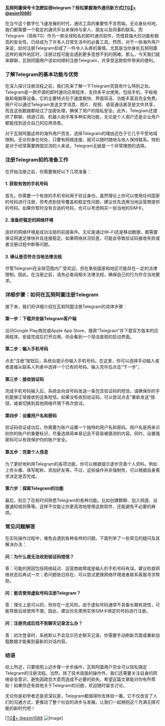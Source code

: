 **瓦努阿圖保号卡怎麽註冊telegram？轻松掌握海外通讯新方式[[TG💪+ @esim1088](https://t.me/s/esim1088)]**

在当今这个数字化飞速发展的时代，通讯工具的重要性不言而喻。无论身处何地，我们都需要一个稳定的通讯平台来保持与家人、朋友以及同事的联系。而Telegram（简称TG）作为一款全球知名的即时通讯软件，凭借其强大的功能和极高的安全性，已经成为了许多人日常生活中的必备工具。然而，对于一些海外用户来说，如何注册Telegram却成了一件令人头疼的事情。尤其是当你身处瓦努阿圖这样的海外地区时，注册过程可能会遇到更多意想不到的困难。那么，今天我们就来聊聊，瓦努阿圖用户该如何顺利注册Telegram，并享受这款软件带来的便利。

### **了解Telegram的基本功能与优势**

在深入探讨注册流程之前，我们先来了解一下Telegram究竟有什么特别之处。Telegram是一款开源的即时通讯应用程序，支持多平台使用，包括手机、平板电脑和电脑等设备。它的主要特点在于速度极快、界面简洁、功能丰富且完全免费。用户可以通过Telegram发送文字消息、图片、视频、语音通话甚至是文件共享，而且这些数据都经过了加密处理，确保了用户的隐私安全。此外，Telegram还提供了群聊、频道订阅、机器人助手等多种实用功能，无论是个人用户还是企业用户都能找到适合自己的应用场景。

对于瓦努阿圖这样的海外用户而言，选择Telegram的理由还在于它几乎不受地域限制。无论你身在何处，只要有网络连接，就可以随时随地与他人保持联系。特别是对于经常需要跨国交流的人来说，Telegram无疑是一个非常理想的选择。

### **注册Telegram前的准备工作**

在开始注册之前，你需要做好以下几项准备：

#### **1. 获取有效的手机号码**
首先，你需要一个有效的手机号码用于验证身份。虽然理论上你可以使用任何国家的号码进行注册，但考虑到信号覆盖和稳定性问题，建议优先选用当地运营商提供的号码。如果你暂时没有合适的号码，也可以考虑购买一张当地的SIM卡。

#### **2. 准备好稳定的网络环境**
良好的网络环境是成功注册的前提条件。无论是通过Wi-Fi还是移动数据，都需要保证网速足够快并且连接稳定。如果网络状况较差，可能会导致验证码接收失败或者注册过程中断等问题。

#### **3. 确认是否符合当地法律法规**
尽管Telegram在全球范围内广受欢迎，但在某些国家和地区可能存在一定的法律限制。因此，在注册之前，请务必查阅相关法律法规，确保自己的行为符合当地要求。

### **详细步骤：如何在瓦努阿圖注册Telegram**

接下来，我们将详细介绍在瓦努阿圖注册Telegram的具体步骤：

#### **第一步：下载并安装Telegram客户端**
访问Google Play商店或Apple App Store，搜索“Telegram”并下载官方版本的应用程序。安装完成后打开应用，你会看到一个简洁直观的启动界面。

#### **第二步：输入手机号码**
点击“注册”按钮后，系统会提示你输入手机号码。在这里，你可以选择手动输入或者直接从联系人列表中选择一个已有的号码。输入完毕后点击“下一步”。

#### **第三步：接收验证码**
完成手机号码输入后，系统会向该号码发送一条包含验证码的短信。请确保你的手机能够正常接收到这条短信。如果没有收到验证码，可以尝试点击“重新发送”按钮，或者切换到其他网络环境下再次尝试。

#### **第四步：设置用户名和密码**
验证码验证成功后，你需要为账户设置一个独特的用户名和密码。用户名是用来识别你的账户的重要标识，尽量选择简单易记且不容易被猜测的内容。同时，设置强密码可以有效保护你的账户安全。

#### **第五步：完善个人信息**
为了更好地利用Telegram的各项功能，你可以根据提示逐步完善个人资料。例如上传头像、填写昵称、添加好友等。不过，这些操作并非强制性，可以根据自身需求决定是否完成。

#### **第六步：探索Telegram的功能**
最后，别忘了花些时间熟悉Telegram的各种功能。比如创建群聊、加入频道、设置通知规则等等。这样不仅能让你更高效地使用这款软件，还能避免不必要的麻烦。

### **常见问题解答**

在实际操作过程中，难免会遇到各种各样的问题。下面列举了一些常见的疑问及其解决办法：

#### **问：为什么我无法收到验证码短信？**
答：可能的原因包括网络延迟、运营商故障或是输入的手机号码有误。建议检查网络状态后再试一次；若问题依旧存在，可以尝试更换网络环境或者联系客服寻求帮助。

#### **问：能否使用虚拟号码注册Telegram？**
答：理论上是可以的，但存在一定风险。由于虚拟号码通常不具备长期有效性，可能导致后续使用不便。因此，建议优先使用实体SIM卡绑定的号码进行注册。

#### **问：注册完成后找不到聊天记录怎么办？**
答：初次登录时，系统默认不会显示历史聊天记录。你需要手动刷新页面或重新加载数据才能看到最新的对话内容。

### **结语**

综上所述，只要按照上述步骤一步步操作，瓦努阿圖用户完全可以轻松搞定Telegram的注册流程。当然，除了技术层面的操作外，我们还需要关注自身的网络安全意识，避免因疏忽大意而造成不必要的损失。希望这篇文章能对你有所帮助！如果你还有其他关于Telegram的问题，欢迎随时留言讨论。

无论你是初学者还是资深玩家，Telegram都值得你去体验一番。它不仅改变了人们的沟通方式，更推动了整个社会的进步与发展。让我们一起拥抱这个充满无限可能的新时代吧！

[[TG💪+ @esim1088](https://t.me/s/esim1088) ![Image](https://i.postimg.cc/4NQfJmqS/Snipaste-2025-05-13-00-14-12.png)]